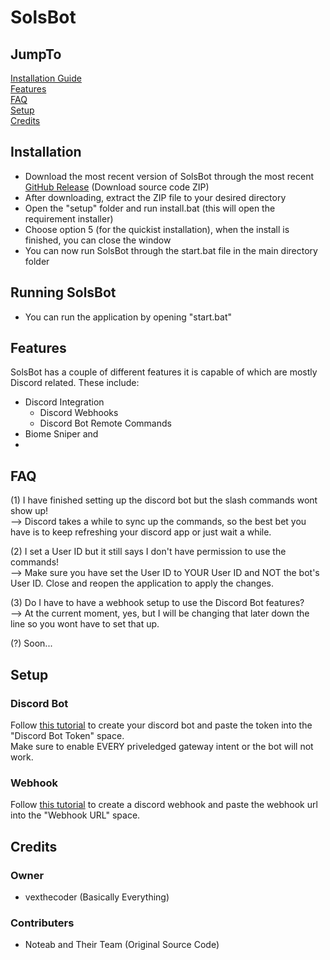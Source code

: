 # SolsBot
## JumpTo
[Installation Guide](https://github.com/vexthecoder/SolsBot?tab=readme-ov-file#Installation)<br>
[Features](https://github.com/vexthecoder/SolsBot?tab=readme-ov-file#Features)<br>
[FAQ](https://github.com/vexthecoder/SolsBot?tab=readme-ov-file#FAQ)<br>
[Setup](https://github.com/vexthecoder/SolsBot?tab=readme-ov-file#Setup)<br>
[Credits](https://github.com/vexthecoder/SolsBot?tab=readme-ov-file#Credits)<br>

## Installation
  - Download the most recent version of SolsBot through the most recent [GitHub Release](https://github.com/vexthecoder/SolsBot/releases/latest) (Download source code ZIP)
  - After downloading, extract the ZIP file to your desired directory
  - Open the "setup" folder and run install.bat (this will open the requirement installer)
  - Choose option 5 (for the quickist installation), when the install is finished, you can close the window
  - You can now run SolsBot through the start.bat file in the main directory folder

## Running SolsBot
  - You can run the application by opening "start.bat"

## Features
SolsBot has a couple of different features it is capable of which are mostly Discord related. These include:
- Discord Integration
  - Discord Webhooks
  - Discord Bot Remote Commands
- Biome Sniper and 
- 

## FAQ
(1) I have finished setting up the discord bot but the slash commands wont show up!<br>
--> Discord takes a while to sync up the commands, so the best bet you have is to keep refreshing your discord app or just wait a while.

(2) I set a User ID but it still says I don't have permission to use the commands!<br>
--> Make sure you have set the User ID to YOUR User ID and NOT the bot's User ID. Close and reopen the application to apply the changes.

(3) Do I have to have a webhook setup to use the Discord Bot features?<br>
--> At the current moment, yes, but I will be changing that later down the line so you wont have to set that up.

(?) Soon...

## Setup
### Discord Bot
Follow [this tutorial](https://www.youtube.com/watch?v=-m-Z7Wav-fM) to create your discord bot and paste the token into the "Discord Bot Token" space.<br>
Make sure to enable EVERY priveledged gateway intent or the bot will not work.
### Webhook
Follow [this tutorial](https://youtu.be/fKksxz2Gdnc?t=13&si=7FdMdJW6SNqSMZ4N) to create a discord webhook and paste the webhook url into the "Webhook URL" space.

## Credits
### Owner
- vexthecoder (Basically Everything)
### Contributers
- Noteab and Their Team (Original Source Code)